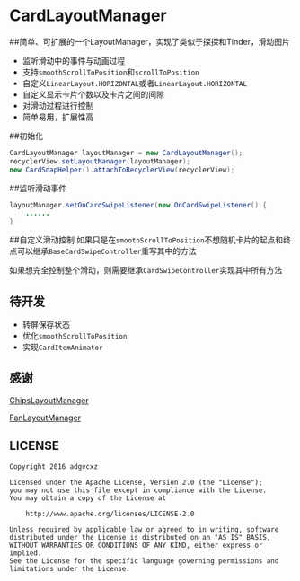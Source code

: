 # CardLayoutManager

##简单、可扩展的一个LayoutManager，实现了类似于探探和Tinder，滑动图片

* 监听滑动中的事件与动画过程
* 支持``smoothScrollToPosition``和``scrollToPosition``
* 自定义``LinearLayout.HORIZONTAL``或者``LinearLayout.HORIZONTAL``
* 自定义显示卡片个数以及卡片之间的间隙
* 对滑动过程进行控制
* 简单易用，扩展性高

##初始化
```java
CardLayoutManager layoutManager = new CardLayoutManager();
recyclerView.setLayoutManager(layoutManager);
new CardSnapHelper().attachToRecyclerView(recyclerView);
```
##监听滑动事件
```java
layoutManager.setOnCardSwipeListener(new OnCardSwipeListener() {
	......
}
```
##自定义滑动控制
如果只是在``smoothScrollToPosition``不想随机卡片的起点和终点可以继承``BaseCardSwipeController``重写其中的方法

如果想完全控制整个滑动，则需要继承``CardSwipeController``实现其中所有方法

## 待开发
* 转屏保存状态
* 优化``smoothScrollToPosition``
* 实现``CardItemAnimator``

## 感谢

[ChipsLayoutManager](https://github.com/BelooS/ChipsLayoutManager)

[FanLayoutManager](https://github.com/Cleveroad/FanLayoutManager)



## LICENSE

    Copyright 2016 adgvcxz

    Licensed under the Apache License, Version 2.0 (the "License");
    you may not use this file except in compliance with the License.
    You may obtain a copy of the License at

        http://www.apache.org/licenses/LICENSE-2.0

    Unless required by applicable law or agreed to in writing, software
    distributed under the License is distributed on an "AS IS" BASIS,
    WITHOUT WARRANTIES OR CONDITIONS OF ANY KIND, either express or implied.
    See the License for the specific language governing permissions and
    limitations under the License.

